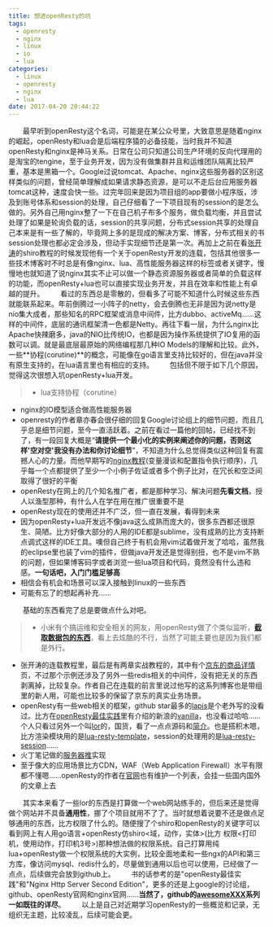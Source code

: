 ```yaml
---
title: 想进openResty的坑
tags:
  - openresty
  - nginx
  - linux
  - io
  - lua
categories:
  - linux
  - openresty
  - nginx
  - lua
date: 2017-04-20 20:44:22
---
```



　　最早听到openResty这个名词，可能是在某公众号里，大致意思是随着nginx的崛起，openResty和lua会<!-- more -->是后端程序猿的必备技能，当时我并不知道openResty和nginx是神马关系。日常在公司只知道公司生产环境的反向代理用的是淘宝的tengine，至于业务开发，因为没有做集群并且和运维团队隔离比较严重，基本是黑箱一个。Google过说tomcat、Apache、nginx这些服务器的区别这样类似的问题，曾经简单理解成如果请求静态资源，是可以不走后台应用服务器tomcat这种，速度会快一些。过完年回来是因为项目组的app要做小程序版，涉及到账号体系和session的处理，自己仔细看了一下项目现有的session的是怎么做的。另外自己用nginx整了一下在自己机子布多个服务，做负载均衡，并且尝试处理了如果是轮询负载的话，session的共享问题，分布式session共享的处理自己本来是有一些了解的，毕竟网上多的是现成的解决方案、博客，分布式相关的书session处理也都必定会涉及，但动手实现细节还是第一次。再加上之前在看[张开涛](http://jinnianshilongnian.iteye.com/)的shiro教程的时候发现他有一个关于openResty开发的连载，包括其他很多一些技术博客时不时总是有像nginx、lua、高性能服务器这样的标签或者关键字，慢慢地也就知道了说nginx其实不止可以做一个静态资源服务器或者简单的负载这样的功能，而openResty+lua也可以直接实现业务开发，并且在效率和性能上有卓越的提升。
　　看过的东西总是零散的，但看多了可能不知道什么时候这些东西就能联系起来。年前倒腾过一小阵子的netty，会去倒腾也无非是因为说netty是nio集大成者，那些知名的RPC框架或消息中间件，比方dubbo、activeMq……这样的中间件，底层的通讯框架清一色都是Netty。再往下看一层，为什么nginx比Apache快辣磨多，java的NIO比传统IO，也都是因为操作系统提供了IO复用的函数可以调。就是最底层最原始的网络编程那几种IO Models的理解和比较。此外，一些**协程(corutine)**的概念，可能像在go语言里支持比较好的，但在java并没有原生支持的，在lua语言里也有相应的支持。
　　包括但不限于如下几个原因，觉得这次很想入坑openResty+lua开发。
> * lua支持协程（corutine）
* nginx的IO模型适合做高性能服务器
* openresty的作者章亦春会很仔细的回复Google讨论组上的细节问题，而且几乎总是细节问题，至今一直活跃着。之前在看过一篇他的回帖，已经找不到了，有一段回复大概是“**请提供一个最小化的实例来阐述你的问题，否则这样'空对空'我没有办法和你讨论细节**”，不知道为什么总觉得类似这种回复有震撼人心的力量。而他早期写的[nginx教程](https://openresty.org/download/agentzh-nginx-tutorials-zhcn.html)(变量漫谈和配置指令执行顺序)，几乎每一个点都提供了至少一个小例子佐证或者多个例子比对，在冗长和空泛间取得了很好的平衡
* openResty在网上的几个知名推广者，都是那种学习、解决问题**先看文档**，授人以渔型那种，有什么人在学在用在推广很重要不是
* openResty现在的使用还并不广泛，但一直在发展，看得到未来
* 因为openResty+lua开发远不像java这么成熟而庞大的，很多东西都还很原生、简陋。比方好像大部分的人用的IDE都是sublime，没有成熟的比方支持断点调式这样的IDE工具。噢但自己终于有机会用vim试着做开发了哈哈，虽然我的eclipse里也装了vim的插件，但做java开发还是觉得别扭，也不是vim不熟的问题，但如果博客码字或者浏览一些lua项目和代码，竟然没有什么违和感。**一句话吧，入门门槛足够高**
* 相信会有机会和场景可以深入接触到linux的一些东西
* 可能有忘了的想起再补充……

　　基础的东西看完了总是要做点什么对吧。
> * 小米有个搞运维和安全相关的网友，用openResty做了个类似监听，**[截取数据包的东西](https://www.xsec.io/2016/7/8/nginx-lua-security.html)**，看上去炫酷的不行，当然了可能主要也是因为我们都是外行。
* 张开涛的连载教程里，最后是有两章实战教程的，其中有个[京东的商品详情](http://jinnianshilongnian.iteye.com/blog/2188538)页，不过那个示例还涉及了另外一些redis相关的中间件，没有把无关的东西剥离掉，比较复杂。作者自己在连载的前言里说过他写的这系列博客也是带组里的新人用，可能也比较多的保留了京东的真实业务场景。
* openResty有一些web相关的框架，github star最多的[lapis](https://github.com/leafo/lapis)是个老外写的没看过。比方在[openResty最佳实践](https://moonbingbing.gitbooks.io/openresty-best-practices/)里有介绍的新浪的[vanilla](https://github.com/idevz/vanilla)，也没看过哈哈……个人只看过另外一个叫[lor](https://github.com/sumory/lor)的，国货，看了一点点源码和[简介](https://orchina.org/topic/117/view)。也是搭积木嗯，比方渲染模块用的是[lua-resty-template](https://github.com/bungle/lua-resty-template)，session的处理用的是[lua-resty-session](https://github.com/bungle/lua-resty-session)……
* 火丁笔记做的[服务器推](https://huoding.com/2012/09/28/174)实现
* 至于像大的应用场景比方CDN，WAF（Web Application Firewall）水平有限都不懂嗯……openResty的作者在[官网](http://openresty.org/)也有维护一个列表，会挂一些国内国外的文章上去

　　其实本来看了一些lor的东西是打算做一个web网站练手的，但后来还是觉得做个网站并不具备**通用性**，挪了个项目就用不了了。当时就想着说要不还是做点足够通用的东西，比方权限了什么的。随便搜了个shiro和openResty的关键字可以看到网上有人用go语言+openResty仿shiro<域，动作，实体>(比方 权限<打印机，使用动作，打印机3号>)那种想法做的权限系统。自己打算用纯lua+openResty做一个权限系统的大实例，比较全面地柔和一些ngx的API和第三方库，像访问mysql、redis什么的，尽量做到通用以后也可以使用，已经做了一点点，后续做完会放到github上。
　　书的话参考的是"openResty最佳实践"和"Nginx Http Server Second Edition"，更多的还是上google的讨论组，github、openResty官网和nginx官网……**当然了，github的[awesomeXXX](https://github.com/bungle/awesome-resty)系列一如既往的详尽**。
　　以上是自己对近期学习openResty的一些概览和记录，无组织无主题，比较凌乱，后续可能会更。

